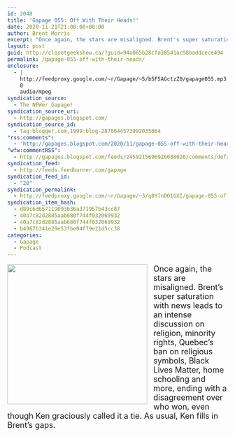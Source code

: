 ```yaml
---
id: 2048
title: 'Gapage 055: Off With Their Heads!'
date: 2020-11-21T21:08:00+00:00
author: Brent Morris
excerpt: "Once again, the stars are misaligned. Brent's super saturation with news leads to an intense discussion on religion, minority rights, Quebec's ban on religious symbols, Black Lives Matter, home schooling and more, ending with a disagreement over who wo..."
layout: post
guid: http://closetgeekshow.ca/?guid=94a065b28cfa38541ac98baddcece494
permalink: /gapage-055-off-with-their-heads/
enclosure:
  - |
    http://feedproxy.google.com/~r/Gapage/~5/b5F5AGctzZ0/gapage055.mp3
    0
    audio/mpeg
syndication_source:
  - The NEWer Gapage!
syndication_source_uri:
  - http://gapages.blogspot.com/
syndication_source_id:
  - tag:blogger.com,1999:blog-2878644573992035064
"rss:comments":
  - 'http://gapages.blogspot.com/2020/11/gapage-055-off-with-their-heads.html#comment-form'
"wfw:commentRSS":
  - http://gapages.blogspot.com/feeds/2459215696926088026/comments/default
syndication_feed:
  - http://feeds.feedburner.com/gapage
syndication_feed_id:
  - "20"
syndication_permalink:
  - http://feedproxy.google.com/~r/Gapage/~3/q8YlnDO1GXI/gapage-055-off-with-their-heads.html
syndication_item_hash:
  - d89c6d657119093b36a371957b43cc87
  - 40a7c82d2885aab680f744f032069932
  - 40a7c82d2885aab680f744f032069932
  - b4967b341e29e53fbe04f79e21d5cc38
categories:
  - Gapage
  - Podcast
---
```

</p> 

<div class="separator" style="clear: both; text-align: center;">
  <a href="https://1.bp.blogspot.com/-9x4idks59jc/X7mBXhg-8LI/AAAAAAAAEOY/AwFypPhNChY6UATZAS8h0XMjuHuRfy2mQCNcBGAsYHQ/s1078/adolphclinton.jpg" style="clear: left; float: left; margin-bottom: 1em; margin-right: 1em;"><img border="0" data-original-height="1005" data-original-width="1078" src="https://1.bp.blogspot.com/-9x4idks59jc/X7mBXhg-8LI/AAAAAAAAEOY/AwFypPhNChY6UATZAS8h0XMjuHuRfy2mQCNcBGAsYHQ/s320/adolphclinton.jpg" width="320" /></a>
</div>

<span style="font-size: large;">Once again, the stars are misaligned. Brent&#8217;s super saturation with news leads to an intense discussion on religion, minority rights, Quebec&#8217;s ban on religious symbols, Black Lives Matter, home schooling and more, ending with a disagreement over who won, even though Ken graciously called it a tie. As usual, Ken fills in Brent&#8217;s gaps.</span>

<img src="http://feeds.feedburner.com/~r/Gapage/~4/q8YlnDO1GXI" height="1" width="1" alt="" />